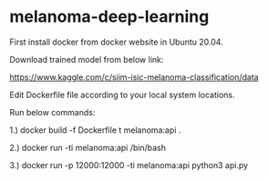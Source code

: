 # melanoma-deep-learning

First install docker from docker website in Ubuntu 20.04.

Download trained model from below link:

https://www.kaggle.com/c/siim-isic-melanoma-classification/data

Edit Dockerfile file according to your local system locations.

Run below commands:

1.) docker build -f Dockerfile t melanoma:api .

2.) docker run -ti melanoma:api /bin/bash

3.) docker run -p 12000:12000 -ti melanoma:api python3 api.py
